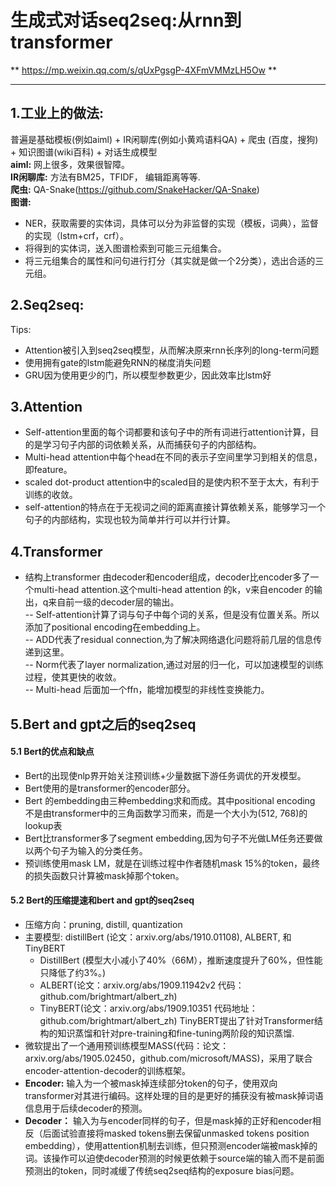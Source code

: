 # 生成式对话seq2seq:从rnn到transformer
** https://mp.weixin.qq.com/s/qUxPgsgP-4XFmVMMzLH5Ow **

---

## 1.工业上的做法: 
普遍是基础模板(例如aiml) + IR闲聊库(例如小黄鸡语料QA) + 爬虫 (百度，搜狗) + 知识图谱(wiki百科) + 对话生成模型  
**aiml:**  网上很多，效果很智障。  
**IR闲聊库:** 方法有BM25，TFIDF， 编辑距离等等.  
**爬虫:** QA-Snake(https://github.com/SnakeHacker/QA-Snake)  
**图谱:**
- NER，获取需要的实体词，具体可以分为非监督的实现（模板，词典），监督的实现（lstm+crf，crf）。
- 将得到的实体词，送入图谱检索到可能三元组集合。
- 将三元组集合的属性和问句进行打分（其实就是做一个2分类），选出合适的三元组。

## 2.Seq2seq:
Tips:
- Attention被引入到seq2seq模型，从而解决原来rnn长序列的long-term问题  
- 使用拥有gate的lstm能避免RNN的梯度消失问题  
- GRU因为使用更少的门，所以模型参数更少，因此效率比lstm好  
## 3.Attention
- Self-attention里面的每个词都要和该句子中的所有词进行attention计算，目的是学习句子内部的词依赖关系，从而捕获句子的内部结构。  
- Multi-head attention中每个head在不同的表示子空间里学习到相关的信息，即feature。  
- scaled dot-product attention中的scaled目的是使内积不至于太大，有利于训练的收敛。  
- self-attention的特点在于无视词之间的距离直接计算依赖关系，能够学习一个句子的内部结构，实现也较为简单并行可以并行计算。  
## 4.Transformer
- 结构上transformer 由decoder和encoder组成，decoder比encoder多了一个multi-head attention.这个multi-head attention 的k，v来自encoder 的输出，q来自前一级的decoder层的输出。  
-- Self-attention计算了词与句子中每个词的关系，但是没有位置关系。所以添加了positional encoding在embedding上。  
-- ADD代表了residual connection,为了解决网络退化问题将前几层的信息传递到这里。  
-- Norm代表了layer normalization,通过对层的归一化，可以加速模型的训练过程，使其更快的收敛。  
-- Multi-head 后面加一个ffn，能增加模型的非线性变换能力。  
## 5.Bert and gpt之后的seq2seq
#### 5.1 Bert的优点和缺点
- Bert的出现使nlp界开始关注预训练+少量数据下游任务调优的开发模型。  
- Bert使用的是transformer的encoder部分。  
- Bert 的embedding由三种embedding求和而成。其中positional encoding 不是由transformer中的三角函数学习而来，而是一个大小为(512, 768)的lookup表  
- Bert比transformer多了segment embedding,因为句子不光做LM任务还要做以两个句子为输入的分类任务。  
- 预训练使用mask LM，就是在训练过程中作者随机mask 15%的token，最终的损失函数只计算被mask掉那个token。  
#### 5.2 Bert的压缩提速和bert and gpt的seq2seq
- 压缩方向：pruning, distill, quantization  
- 主要模型: distillBert (论文：arxiv.org/abs/1910.01108), ALBERT, 和TinyBERT  
    - DistillBert (模型大小减小了40%（66M），推断速度提升了60%，但性能只降低了约3%。)
    - ALBERT(论文：arxiv.org/abs/1909.11942v2 代码：github.com/brightmart/albert_zh)
    - TinyBERT(论文：arxiv.org/abs/1909.10351  代码地址：github.com/brightmart/albert_zh) 
    TinyBERT提出了针对Transformer结构的知识蒸馏和针对pre-training和fine-tuning两阶段的知识蒸馏.
- 微软提出了一个通用预训练模型MASS(代码：论文：arxiv.org/abs/1905.02450，github.com/microsoft/MASS)，采用了联合encoder-attention-decoder的训练框架。
- **Encoder:** 输入为一个被mask掉连续部分token的句子，使用双向transformer对其进行编码。这样处理的目的是更好的捕获没有被mask掉词语信息用于后续decoder的预测。
- **Decoder：** 输入为与encoder同样的句子，但是mask掉的正好和encoder相反（后面试验直接将masked tokens删去保留unmasked tokens position embedding），使用attention机制去训练，但只预测encoder端被mask掉的词。该操作可以迫使decoder预测的时候更依赖于source端的输入而不是前面预测出的token，同时减缓了传统seq2seq结构的exposure bias问题。
